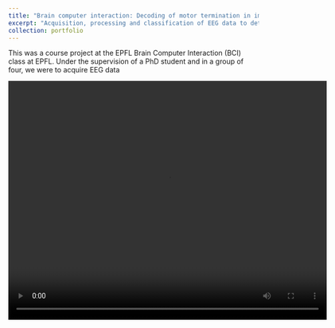 ```yaml
---
title: "Brain computer interaction: Decoding of motor termination in imagined movement"
excerpt: "Acquisition, processing and classification of EEG data to detect the a motor imagery termination event<br/><img src='/images/bci_rebound.png'>"
collection: portfolio
---
```


<!-- Introduction of the project -->
This was a course project at the EPFL Brain Computer Interaction (BCI) class at EPFL. Under the supervision of a PhD student and in a group of four, we were to acquire EEG data


<!-- Problematic -->
<!-- <figure> -->
 <video width="640" height="480" controls>
  <source src="/files/demo_bci.mp4" type="video/mp4">
    <figcaption>Demonstration of the protocol, with online event detection</figcaption>
</video> 
<!-- <figcaption></figcaption> -->
<!-- </figure> -->



<!-- My approach -->



<!-- Challenges -->


<!-- Results -->